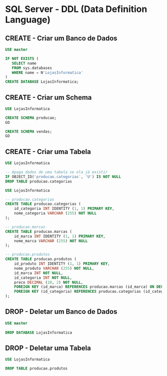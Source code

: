 # SQL Server - DDL (Data Definition Language)

## CREATE - Criar um Banco de Dados

~~~sql
USE master

IF NOT EXISTS (
   SELECT name
   FROM sys.databases
   WHERE name = N'LojasInformatica'
)
CREATE DATABASE LojasInformatica;
~~~

## CREATE - Criar um Schema

~~~sql
USE LojasInformatica

CREATE SCHEMA producao;
GO

CREATE SCHEMA vendas;
GO
~~~

## CREATE - Criar uma Tabela

~~~sql
USE LojasInformatica

-- Apaga dados de uma tabela se ela já existir
IF OBJECT_ID('producao.categorias', 'U') IS NOT NULL
DROP TABLE producao.categorias

USE LojasInformatica

-- producao.categorias
CREATE TABLE producao.categorias (
	id_categoria INT IDENTITY (1, 1) PRIMARY KEY,
	nome_categoria VARCHAR (255) NOT NULL
);

-- producao.marcas
CREATE TABLE producao.marcas (
	id_marca INT IDENTITY (1, 1) PRIMARY KEY,
	nome_marca VARCHAR (255) NOT NULL
);

-- producao.produtos
CREATE TABLE producao.produtos (
	id_produto INT IDENTITY (1, 1) PRIMARY KEY,
	nome_produto VARCHAR (255) NOT NULL,
	id_marca INT NOT NULL,
	id_categoria INT NOT NULL,
	preco DECIMAL (10, 2) NOT NULL,
	FOREIGN KEY (id_marca) REFERENCES producao.marcas (id_marca) ON DELETE CASCADE ON UPDATE CASCADE,
	FOREIGN KEY (id_categoria) REFERENCES producao.categorias (id_categoria) ON DELETE CASCADE ON UPDATE CASCADE
);
~~~

## DROP - Deletar um Banco de Dados

~~~sql
USE master
 
DROP DATABASE LojasInformatica
~~~

## DROP - Deletar uma Tabela

~~~sql
USE LojasInformatica

DROP TABLE producao.produtos
~~~
